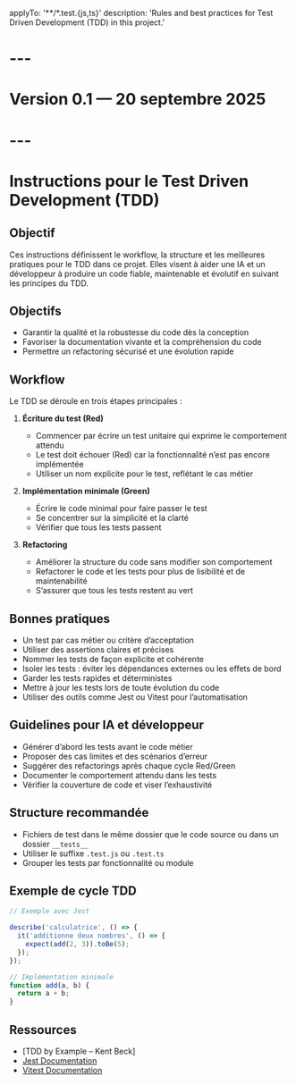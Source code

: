 applyTo: '**/*.test.{js,ts}'
description: 'Rules and best practices for Test Driven Development (TDD) in this project.'
# ---
# Version 0.1 — 20 septembre 2025
# ---

# Instructions pour le Test Driven Development (TDD)

## Objectif
Ces instructions définissent le workflow, la structure et les meilleures pratiques pour le TDD dans ce projet. Elles visent à aider une IA et un développeur à produire un code fiable, maintenable et évolutif en suivant les principes du TDD.

## Objectifs
- Garantir la qualité et la robustesse du code dès la conception
- Favoriser la documentation vivante et la compréhension du code
- Permettre un refactoring sécurisé et une évolution rapide

## Workflow
Le TDD se déroule en trois étapes principales :

1. **Écriture du test (Red)**
   - Commencer par écrire un test unitaire qui exprime le comportement attendu
   - Le test doit échouer (Red) car la fonctionnalité n’est pas encore implémentée
   - Utiliser un nom explicite pour le test, reflétant le cas métier

2. **Implémentation minimale (Green)**
   - Écrire le code minimal pour faire passer le test
   - Se concentrer sur la simplicité et la clarté
   - Vérifier que tous les tests passent

3. **Refactoring**
   - Améliorer la structure du code sans modifier son comportement
   - Refactorer le code et les tests pour plus de lisibilité et de maintenabilité
   - S’assurer que tous les tests restent au vert

## Bonnes pratiques
- Un test par cas métier ou critère d’acceptation
- Utiliser des assertions claires et précises
- Nommer les tests de façon explicite et cohérente
- Isoler les tests : éviter les dépendances externes ou les effets de bord
- Garder les tests rapides et déterministes
- Mettre à jour les tests lors de toute évolution du code
- Utiliser des outils comme Jest ou Vitest pour l’automatisation

## Guidelines pour IA et développeur
- Générer d’abord les tests avant le code métier
- Proposer des cas limites et des scénarios d’erreur
- Suggérer des refactorings après chaque cycle Red/Green
- Documenter le comportement attendu dans les tests
- Vérifier la couverture de code et viser l’exhaustivité

## Structure recommandée
- Fichiers de test dans le même dossier que le code source ou dans un dossier `__tests__`
- Utiliser le suffixe `.test.js` ou `.test.ts`
- Grouper les tests par fonctionnalité ou module

## Exemple de cycle TDD
```js
// Exemple avec Jest

describe('calculatrice', () => {
  it('additionne deux nombres', () => {
    expect(add(2, 3)).toBe(5);
  });
});

// Implémentation minimale
function add(a, b) {
  return a + b;
}
```

## Ressources
- [TDD by Example – Kent Beck]
- [Jest Documentation](https://jestjs.io/)
- [Vitest Documentation](https://vitest.dev/)
